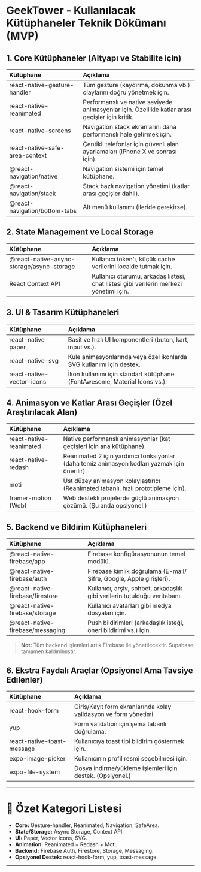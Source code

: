 # GeekTower - Kullanılacak Kütüphaneler Teknik Dökümanı (MVP)

## 1. Core Kütüphaneler (Altyapı ve Stabilite için)

| Kütüphane                      | Açıklama                                                                                        |
| :----------------------------- | :---------------------------------------------------------------------------------------------- |
| react-native-gesture-handler   | Tüm gesture (kaydırma, dokunma vb.) olaylarını doğru yönetmek için.                             |
| react-native-reanimated        | Performanslı ve native seviyede animasyonlar için. Özellikle katlar arası geçişler için kritik. |
| react-native-screens           | Navigation stack ekranlarını daha performanslı hale getirmek için.                              |
| react-native-safe-area-context | Çentikli telefonlar için güvenli alan ayarlamaları (iPhone X ve sonrası için).                  |
| @react-navigation/native       | Navigation sistemi için temel kütüphane.                                                        |
| @react-navigation/stack        | Stack bazlı navigation yönetimi (katlar arası geçişler dahil).                                  |
| @react-navigation/bottom-tabs  | Alt menü kullanımı (ileride gerekirse).                                                         |

## 2. State Management ve Local Storage

| Kütüphane                                 | Açıklama                                                                               |
| :---------------------------------------- | :------------------------------------------------------------------------------------- |
| @react-native-async-storage/async-storage | Kullanıcı token'ı, küçük cache verilerini localde tutmak için.                         |
| React Context API                         | Kullanıcı oturumu, arkadaş listesi, chat listesi gibi verilerin merkezi yönetimi için. |

## 3. UI & Tasarım Kütüphaneleri

| Kütüphane                 | Açıklama                                                                  |
| :------------------------ | :------------------------------------------------------------------------ |
| react-native-paper        | Basit ve hızlı UI komponentleri (buton, kart, input vs.).                 |
| react-native-svg          | Kule animasyonlarında veya özel ikonlarda SVG kullanımı için destek.      |
| react-native-vector-icons | İkon kullanımı için standart kütüphane (FontAwesome, Material Icons vs.). |

## 4. Animasyon ve Katlar Arası Geçişler (Özel Araştırılacak Alan)

| Kütüphane               | Açıklama                                                                                     |
| :---------------------- | :------------------------------------------------------------------------------------------- |
| react-native-reanimated | Native performanslı animasyonlar (kat geçişleri için ana kütüphane).                         |
| react-native-redash     | Reanimated 2 için yardımcı fonksiyonlar (daha temiz animasyon kodları yazmak için önerilir). |
| moti                    | Üst düzey animasyon kolaylaştırıcı (Reanimated tabanlı, hızlı prototipleme için).            |
| framer-motion (Web)     | Web destekli projelerde güçlü animasyon çözümü. (Şu anda opsiyonel.)                         |

## 5. Backend ve Bildirim Kütüphaneleri

| Kütüphane                        | Açıklama                                                                  |
| :------------------------------- | :------------------------------------------------------------------------ |
| @react-native-firebase/app       | Firebase konfigürasyonunun temel modülü.                                  |
| @react-native-firebase/auth      | Firebase kimlik doğrulama (E-mail/Şifre, Google, Apple girişleri).        |
| @react-native-firebase/firestore | Kullanıcı, arşiv, sohbet, arkadaşlık gibi verilerin tutulduğu veritabanı. |
| @react-native-firebase/storage   | Kullanıcı avatarları gibi medya dosyaları için.                           |
| @react-native-firebase/messaging | Push bildirimleri (arkadaşlık isteği, öneri bildirimi vs.) için.          |

> **Not:** Tüm backend işlemleri artık Firebase ile yönetilecektir. Supabase tamamen kaldırılmıştır.

## 6. Ekstra Faydalı Araçlar (Opsiyonel Ama Tavsiye Edilenler)

| Kütüphane                  | Açıklama                                                         |
| :------------------------- | :--------------------------------------------------------------- |
| react-hook-form            | Giriş/Kayıt form ekranlarında kolay validasyon ve form yönetimi. |
| yup                        | Form validation için şema tabanlı doğrulama.                     |
| react-native-toast-message | Kullanıcıya toast tipi bildirim göstermek için.                  |
| expo-image-picker          | Kullanıcının profil resmi seçebilmesi için.                      |
| expo-file-system           | Dosya indirme/yükleme işlemleri için destek. (Opsiyonel.)        |

---

# 📌 Özet Kategori Listesi

- **Core:** Gesture-handler, Reanimated, Navigation, SafeArea.
- **State/Storage:** Async Storage, Context API.
- **UI:** Paper, Vector Icons, SVG.
- **Animation:** Reanimated + Redash + Moti.
- **Backend:** Firebase Auth, Firestore, Storage, Messaging.
- **Opsiyonel Destek:** react-hook-form, yup, toast-message.

---
